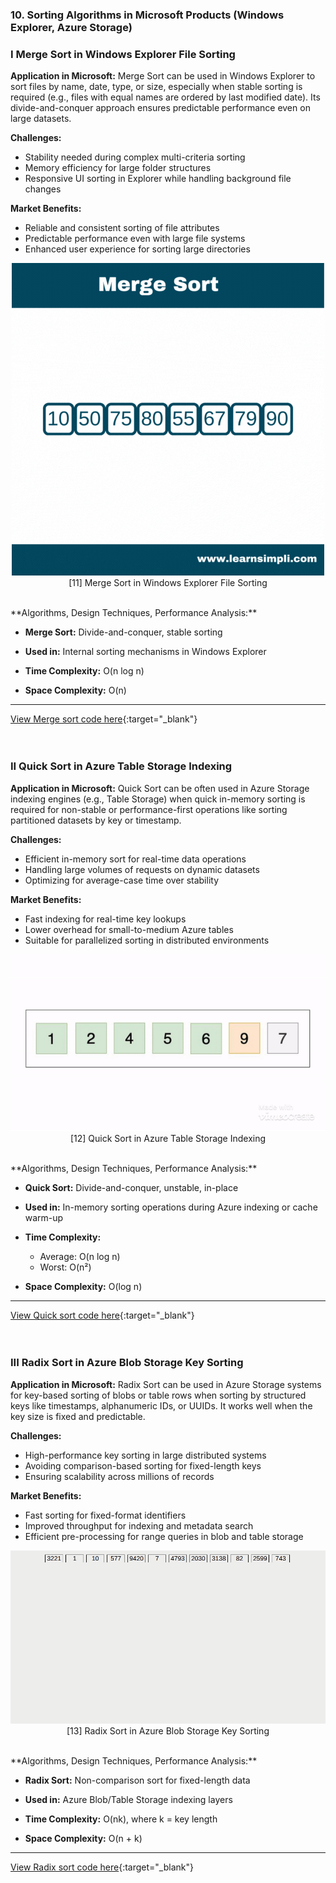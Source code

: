 ### **10. Sorting Algorithms in Microsoft Products (Windows Explorer, Azure Storage)**

### **I Merge Sort in Windows Explorer File Sorting**

**Application in Microsoft:**
Merge Sort can be used in Windows Explorer to sort files by name, date, type, or size, especially when stable sorting is required (e.g., files with equal names are ordered by last modified date). Its divide-and-conquer approach ensures predictable performance even on large datasets.

**Challenges:**

* Stability needed during complex multi-criteria sorting
* Memory efficiency for large folder structures
* Responsive UI sorting in Explorer while handling background file changes

**Market Benefits:**

* Reliable and consistent sorting of file attributes
* Predictable performance even with large file systems
* Enhanced user experience for sorting large directories
<p align="center">
  <img src="https://github.com/Sindhuhurakadli/sindhu_portfolio.io/blob/main/images/How-merge-sort-works.gif?raw=true" alt="Microsoft Infrastructure">
  <br>
  [11]  Merge Sort in Windows Explorer File Sorting
  <br>
</p><br>
**Algorithms, Design Techniques, Performance Analysis:**

* **Merge Sort:** Divide-and-conquer, stable sorting

* **Used in:** Internal sorting mechanisms in Windows Explorer

* **Time Complexity:** O(n log n)

* **Space Complexity:** O(n)

---
[View Merge sort code here](https://github.com/Sindhuhurakadli/sindhu_portfolio.io/blob/main/codes/mergesort.cpp){:target="_blank"}<br>
<br><br>
### **II Quick Sort in Azure Table Storage Indexing**

**Application in Microsoft:**
Quick Sort can be often used in Azure Storage indexing engines (e.g., Table Storage) when quick in-memory sorting is required for non-stable or performance-first operations like sorting partitioned datasets by key or timestamp.

**Challenges:**

* Efficient in-memory sort for real-time data operations
* Handling large volumes of requests on dynamic datasets
* Optimizing for average-case time over stability

**Market Benefits:**

* Fast indexing for real-time key lookups
* Lower overhead for small-to-medium Azure tables
* Suitable for parallelized sorting in distributed environments
<p align="center">
  <img src="https://github.com/Sindhuhurakadli/sindhu_portfolio.io/blob/main/images/quick%20sort.gif?raw=true" alt="Microsoft Infrastructure">
  <br>
  [12] Quick Sort in Azure Table Storage Indexing
  <br>
</p><br>
**Algorithms, Design Techniques, Performance Analysis:**

* **Quick Sort:** Divide-and-conquer, unstable, in-place

* **Used in:** In-memory sorting operations during Azure indexing or cache warm-up

* **Time Complexity:**

  * Average: O(n log n)
  * Worst: O(n²)

* **Space Complexity:** O(log n)

---
[View Quick sort code here](https://github.com/Sindhuhurakadli/sindhu_portfolio.io/blob/main/codes/quicksort.cpp){:target="_blank"}<br>
<br><br>

### **III Radix Sort in Azure Blob Storage Key Sorting**

**Application in Microsoft:**
Radix Sort can be used in Azure Storage systems for key-based sorting of blobs or table rows when sorting by structured keys like timestamps, alphanumeric IDs, or UUIDs. It works well when the key size is fixed and predictable.

**Challenges:**

* High-performance key sorting in large distributed systems
* Avoiding comparison-based sorting for fixed-length keys
* Ensuring scalability across millions of records

**Market Benefits:**

* Fast sorting for fixed-format identifiers
* Improved throughput for indexing and metadata search
* Efficient pre-processing for range queries in blob and table storage
<p align="center">
  <img src="https://github.com/Sindhuhurakadli/sindhu_portfolio.io/blob/main/images/radixsort.gif?raw=true" alt="Microsoft Infrastructure">
  <br>
  [13] Radix Sort in Azure Blob Storage Key Sorting
  <br>
</p><br>
**Algorithms, Design Techniques, Performance Analysis:**

* **Radix Sort:** Non-comparison sort for fixed-length data

* **Used in:** Azure Blob/Table Storage indexing layers

* **Time Complexity:** O(nk), where k = key length

* **Space Complexity:** O(n + k)

---

[View Radix sort code here](https://github.com/Sindhuhurakadli/sindhu_portfolio.io/blob/main/codes/randixsort.cpp){:target="_blank"}<br>
<br><br>
